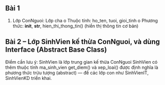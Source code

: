 ## Bài 1
1.	Lớp ConNguoi: Lớp cha
o	Thuộc tính: ho_ten, tuoi, gioi_tinh
o	Phương thức: __init__, __str__, hien_thi_thong_tin() (hiển thị thông tin cơ bản)

## Bài 2 – Lớp SinhVien kế thừa ConNguoi, và dùng Interface (Abstract Base Class)
Điểm cần lưu ý:
SinhVien là lớp trung gian kế thừa ConNguoi
SinhVien có thêm thuộc tính ma_sinh_vien
get_diem() và xep_loai() được định nghĩa là phương thức trừu tượng (abstract) — để các lớp con như SinhVienIT, SinhVienKD triển khai.